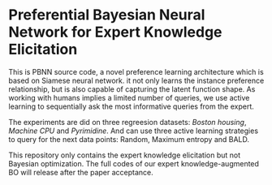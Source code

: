 # Preferential Bayesian Neural Network for Expert Knowledge Elicitation

This is PBNN source code, a novel preference learning architecture which is based on Siamese neural network. it not only learns the instance preference relationship, but is also capable of capturing the latent function shape. As working with humans implies a limited number of queries, we use active learning to sequentially ask the most informative queries from the expert.

The experiments are did on three regreesion datasets: *Boston housing*, *Machine CPU* and *Pyrimidine*. And can use three active learning strategies to query for the next data points: Random, Maximum entropy and BALD.

This repository only contains the expert knowledge elicitation but not Bayesian optimization. The full codes of our expert knowledge-augmented BO will release after the paper acceptance.